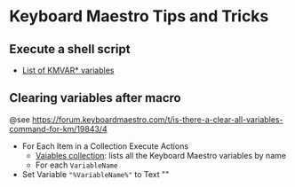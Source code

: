 # Keyboard Maestro Tips and Tricks

## Execute a shell script

- [List of KMVAR\* variables](https://wiki.keyboardmaestro.com/action/Execute_a_Shell_Script)

## Clearing variables after macro

@see https://forum.keyboardmaestro.com/t/is-there-a-clear-all-variables-command-for-km/19843/4

- For Each Item in a Collection Execute Actions
  - [Vaiables collection](https://wiki.keyboardmaestro.com/collection/Variables?s[]=variables%20collection): lists all the Keyboard Maestro variables by name
  - For each `VariableName`
- Set Variable `"%VariableName%"` to Text ""
